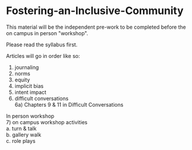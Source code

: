 # Fostering-an-Inclusive-Community

This material will be the independent pre-work to be completed before the on campus in person "workshop".

Please read the syllabus first.

Articles will go in order like so:
1) journaling
2) norms
3) equity
4) implicit bias
5) intent impact
6) difficult conversations  
  6a) Chapters 9 & 11 in Difficult Conversations
  
In person workshop  
7) on campus workshop activities  
  a. turn & talk  
  b. gallery walk  
  c. role plays  



